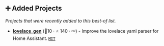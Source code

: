 ## ➕ Added Projects

_Projects that were recently added to this best-of list._

- <b><a href="https://github.com/thomasloven/hass-lovelace_gen">lovelace_gen</a></b> (🥉10 ·  ⭐ 140 · 💤) - Improve the lovelace yaml parser for Home Assistant. <code><a href="http://bit.ly/34MBwT8">MIT</a></code>

